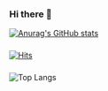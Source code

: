 ### Hi there 👋
[![Anurag's GitHub stats](https://github-readme-stats.vercel.app/api?username=KYHK&count_private=true)](https://github.com/anuraghazra/github-readme-stats)
###
[![Hits](https://hits.seeyoufarm.com/api/count/incr/badge.svg?url=https://github.com/KYHK)](https://github.com/KYHK) 
###
![Top Langs](https://github-readme-stats.vercel.app/api/top-langs/?username=KYHK&layout=compact&theme=tokyonight)
